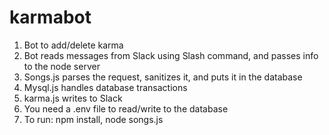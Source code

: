 # karmabot
1. Bot to add/delete karma 
2. Bot reads messages from Slack using Slash command, and passes info to the node server
3. Songs.js parses the request, sanitizes it, and puts it in the database
4. Mysql.js handles database transactions
5. karma.js writes to Slack
6. You need a .env file to read/write to the database
7. To run: npm install, node songs.js
